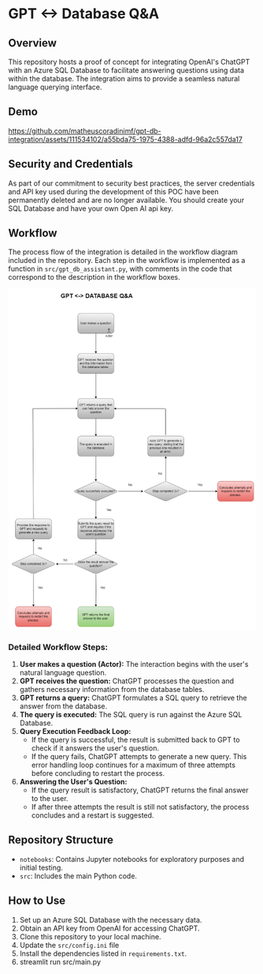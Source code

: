 # GPT <-> Database Q&A

## Overview
This repository hosts a proof of concept for integrating OpenAI's ChatGPT with an Azure SQL Database to facilitate answering questions using data within the database. The integration aims to provide a seamless natural language querying interface.

## Demo
https://github.com/matheuscoradinimf/gpt-db-integration/assets/111534102/a55bda75-1975-4388-adfd-96a2c557da17





## Security and Credentials
As part of our commitment to security best practices, the server credentials and API key used during the development of this POC have been permanently deleted and are no longer available. You should create your SQL Database and have your own Open AI api key.

## Workflow
The process flow of the integration is detailed in the workflow diagram included in the repository. Each step in the workflow is implemented as a function in `src/gpt_db_assistant.py`, with comments in the code that correspond to the description in the workflow boxes.

![plot](./images/workflow2.png)

### Detailed Workflow Steps:
1. **User makes a question (Actor):** The interaction begins with the user's natural language question.
2. **GPT receives the question:** ChatGPT processes the question and gathers necessary information from the database tables.
3. **GPT returns a query:** ChatGPT formulates a SQL query to retrieve the answer from the database.
4. **The query is executed:** The SQL query is run against the Azure SQL Database.
5. **Query Execution Feedback Loop:**
   - If the query is successful, the result is submitted back to GPT to check if it answers the user's question.
   - If the query fails, ChatGPT attempts to generate a new query. This error handling loop continues for a maximum of three attempts before concluding to restart the process.
6. **Answering the User's Question:**
   - If the query result is satisfactory, ChatGPT returns the final answer to the user.
   - If after three attempts the result is still not satisfactory, the process concludes and a restart is suggested.

## Repository Structure
- `notebooks`: Contains Jupyter notebooks for exploratory purposes and initial testing.
- `src`: Includes the main Python code.

## How to Use
1. Set up an Azure SQL Database with the necessary data.
2. Obtain an API key from OpenAI for accessing ChatGPT.
3. Clone this repository to your local machine.
4. Update the `src/config.ini` file
5. Install the dependencies listed in `requirements.txt`.
6. streamlit run src/main.py

